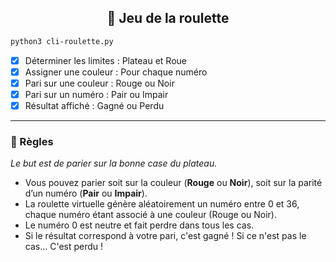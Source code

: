 <div align="center">

## 🎡 Jeu de la roulette

</div>

```bash
python3 cli-roulette.py
```

- [x] Déterminer les limites : Plateau et Roue
- [x] Assigner une couleur : Pour chaque numéro
- [x] Pari sur une couleur : Rouge ou Noir
- [x] Pari sur un numéro : Pair ou Impair
- [x] Résultat affiché : Gagné ou Perdu

---

### 📜 Règles

*Le but est de parier sur la bonne case du plateau.*

- Vous pouvez parier soit sur la couleur (**Rouge** ou **Noir**), soit sur la parité d’un numéro (**Pair** ou **Impair**).
- La roulette virtuelle génère aléatoirement un numéro entre 0 et 36, chaque numéro étant associé à une couleur (Rouge ou Noir).
- Le numéro 0 est neutre et fait perdre dans tous les cas.
- Si le résultat correspond à votre pari, c'est gagné ! Si ce n'est pas le cas... C'est perdu !
